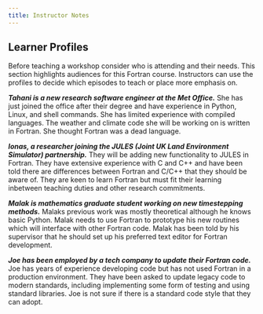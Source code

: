 ```yaml
---
title: Instructor Notes
---
```


## Learner Profiles

Before teaching a workshop consider who is attending and their needs. This section highlights audiences for this Fortran course. Instructors can use the profiles to decide which episodes to teach or place more emphasis on.

***Tahani is a new research software engineer at the Met Office.*** She has just joined the office after their degree and have experience in Python, Linux, and shell commands. She has limited experience with compiled languages. The weather and climate code she will be working on is written in Fortran. She thought Fortran was a dead language.

***Ionas, a researcher joining the JULES (Joint UK Land Environment Simulator) partnership.*** They will be adding new functionality to JULES in Fortran. They have extensive experience with C and C++ and have been told there are differences between Fortran and C/C++ that they should be aware of. They are keen to learn Fortran but must fit their learning inbetween teaching duties and other research commitments.

***Malak is mathematics graduate student working on new timestepping methods.*** Malaks previous work was mostly theoretical although he knows basic Python. Malak needs to use Fortran to prototype his new routines which will interface with other Fortran code. Malak has been told by his supervisor that he should set up his preferred text editor for Fortran development.

***Joe has been employed by a tech company to update their Fortran code.*** Joe has years of experience developing code but has not used Fortran in a production environment. They have been asked to update legacy code to modern standards, including implementing some form of testing and using standard libraries. Joe is not sure if there is a standard code style that they can adopt.
